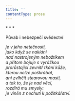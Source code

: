 ```yaml
---
title: ''
contentType: prose
---
```


<section>

\* \* \*

Půvab i nebezpečí svědectví

_je v jeho netečnosti,  
jako když se naklání  
nad nastrojeným nebožtíkem  
a přitom bojuje s vyrážkou  
prorůstající zevnitř tkání kůže,  
kterou nelze poškrábat,  
ani zvlhčit stearovou mastí,  
a tak to, že je _nad věcí_,  
rozdírá mu smysly:  
je viněn z nechuti k požitkářství._

</section>
